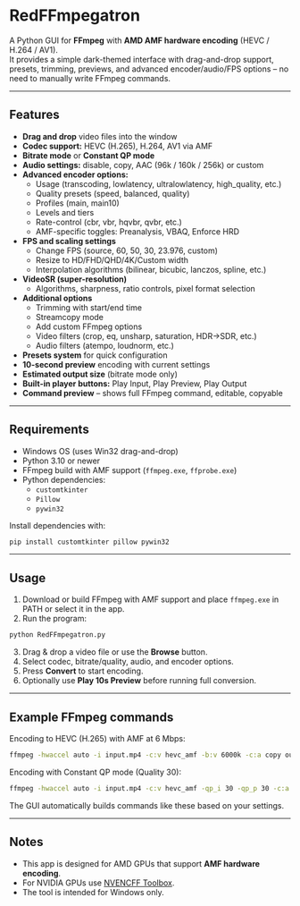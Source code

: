 # RedFFmpegatron

A Python GUI for **FFmpeg** with **AMD AMF hardware encoding** (HEVC / H.264 / AV1).  
It provides a simple dark-themed interface with drag-and-drop support, presets, trimming, previews, and advanced encoder/audio/FPS options – no need to manually write FFmpeg commands.

---

## Features

- **Drag and drop** video files into the window
- **Codec support:** HEVC (H.265), H.264, AV1 via AMF
- **Bitrate mode** or **Constant QP mode**
- **Audio settings:** disable, copy, AAC (96k / 160k / 256k) or custom
- **Advanced encoder options:**
  - Usage (transcoding, lowlatency, ultralowlatency, high_quality, etc.)
  - Quality presets (speed, balanced, quality)
  - Profiles (main, main10)
  - Levels and tiers
  - Rate-control (cbr, vbr, hqvbr, qvbr, etc.)
  - AMF-specific toggles: Preanalysis, VBAQ, Enforce HRD
- **FPS and scaling settings**
  - Change FPS (source, 60, 50, 30, 23.976, custom)
  - Resize to HD/FHD/QHD/4K/Custom width
  - Interpolation algorithms (bilinear, bicubic, lanczos, spline, etc.)
- **VideoSR (super-resolution)**
  - Algorithms, sharpness, ratio controls, pixel format selection
- **Additional options**
  - Trimming with start/end time
  - Streamcopy mode
  - Add custom FFmpeg options
  - Video filters (crop, eq, unsharp, saturation, HDR→SDR, etc.)
  - Audio filters (atempo, loudnorm, etc.)
- **Presets system** for quick configuration
- **10-second preview** encoding with current settings
- **Estimated output size** (bitrate mode only)
- **Built-in player buttons:** Play Input, Play Preview, Play Output
- **Command preview** – shows full FFmpeg command, editable, copyable

---

## Requirements

- Windows OS (uses Win32 drag-and-drop)
- Python 3.10 or newer
- FFmpeg build with AMF support (`ffmpeg.exe`, `ffprobe.exe`)
- Python dependencies:
  - `customtkinter`
  - `Pillow`
  - `pywin32`

Install dependencies with:

```bash
pip install customtkinter pillow pywin32
```

---

## Usage

1. Download or build FFmpeg with AMF support and place `ffmpeg.exe` in PATH or select it in the app.
2. Run the program:

```bash
python RedFFmpegatron.py
```

3. Drag & drop a video file or use the **Browse** button.
4. Select codec, bitrate/quality, audio, and encoder options.
5. Press **Convert** to start encoding.
6. Optionally use **Play 10s Preview** before running full conversion.

---

## Example FFmpeg commands

Encoding to HEVC (H.265) with AMF at 6 Mbps:

```bash
ffmpeg -hwaccel auto -i input.mp4 -c:v hevc_amf -b:v 6000k -c:a copy output_hevc.mp4
```

Encoding with Constant QP mode (Quality 30):

```bash
ffmpeg -hwaccel auto -i input.mp4 -c:v hevc_amf -qp_i 30 -qp_p 30 -c:a copy output_cqp.mp4
```

The GUI automatically builds commands like these based on your settings.

---

## Notes

- This app is designed for AMD GPUs that support **AMF hardware encoding**.
- For NVIDIA GPUs use [NVENCFF Toolbox](https://gitlab.com/hadoukez/nvencff-toolbox).
- The tool is intended for Windows only.
